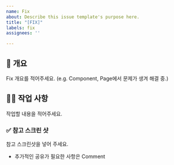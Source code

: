 ```yaml
---
name: Fix
about: Describe this issue template's purpose here.
title: "[FIX]"
labels: fix
assignees: ''

---
```


## 📌 개요

Fix 개요를 적어주세요. (e.g. Component, Page에서 문제가 생겨 해결 중.)

## 👩‍💻 작업 사항

작업할 내용을 적어주세요.

### ✅ 참고 스크린 샷

참고 스크린샷을 넣어 주세요.

- 추가적인 공유가 필요한 사항은 Comment
